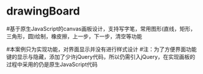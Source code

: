 # drawingBoard

#基于原生JavaScript的canvas画板设计，支持写字笔，常用图形(直线，矩形，三角形，圆)绘制，橡皮擦，上一步，下一步，清空等功能


#本案例只为实现功能，对界面显示并没有进行样式设计
#注：为了方便界面功能键的显示与隐藏，添加了少许jQuery代码，所以仍需引入jQuery，在实现画板的过程中采用的仍是原生JavaScript代码
